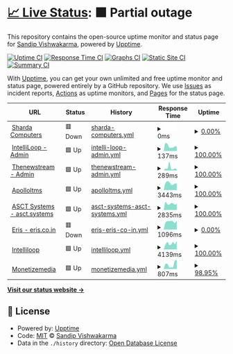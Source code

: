# [📈 Live Status](https://demo.shardacomputers.xyz): <!--live status--> **🟧 Partial outage**

This repository contains the open-source uptime monitor and status page for [Sandip Vishwakarma](https://demo.shardacomputers.xyz), powered by [Upptime](https://github.com/upptime/upptime).

[![Uptime CI](https://github.com/Sandip-XDS/imedia/workflows/Uptime%20CI/badge.svg)](https://github.com/Sandip-XDS/imedia/actions?query=workflow%3A%22Uptime+CI%22)
[![Response Time CI](https://github.com/Sandip-XDS/imedia/workflows/Response%20Time%20CI/badge.svg)](https://github.com/Sandip-XDS/imedia/actions?query=workflow%3A%22Response+Time+CI%22)
[![Graphs CI](https://github.com/Sandip-XDS/imedia/workflows/Graphs%20CI/badge.svg)](https://github.com/Sandip-XDS/imedia/actions?query=workflow%3A%22Graphs+CI%22)
[![Static Site CI](https://github.com/Sandip-XDS/imedia/workflows/Static%20Site%20CI/badge.svg)](https://github.com/Sandip-XDS/imedia/actions?query=workflow%3A%22Static+Site+CI%22)
[![Summary CI](https://github.com/Sandip-XDS/imedia/workflows/Summary%20CI/badge.svg)](https://github.com/Sandip-XDS/imedia/actions?query=workflow%3A%22Summary+CI%22)

With [Upptime](https://upptime.js.org), you can get your own unlimited and free uptime monitor and status page, powered entirely by a GitHub repository. We use [Issues](https://github.com/Sandip-XDS/imedia/issues) as incident reports, [Actions](https://github.com/Sandip-XDS/imedia/actions) as uptime monitors, and [Pages](https://demo.shardacomputers.xyz) for the status page.

<!--start: status pages-->
<!-- This summary is generated by Upptime (https://github.com/upptime/upptime) -->
<!-- Do not edit this manually, your changes will be overwritten -->
<!-- prettier-ignore -->
| URL | Status | History | Response Time | Uptime |
| --- | ------ | ------- | ------------- | ------ |
| <img alt="" src="https://icons.duckduckgo.com/ip3/www.shardacomputers.xyz.ico" height="13"> [Sharda Computers](https://www.shardacomputers.xyz) | 🟥 Down | [sharda-computers.yml](https://github.com/Sandip-XDS/upptime/commits/HEAD/history/sharda-computers.yml) | <details><summary><img alt="Response time graph" src="./graphs/sharda-computers/response-time-week.png" height="20"> 0ms</summary><br><a href="https://demo.shardacomputers.xyz/history/sharda-computers"><img alt="Response time 3705" src="https://img.shields.io/endpoint?url=https%3A%2F%2Fraw.githubusercontent.com%2FSandip-XDS%2Fupptime%2FHEAD%2Fapi%2Fsharda-computers%2Fresponse-time.json"></a><br><a href="https://demo.shardacomputers.xyz/history/sharda-computers"><img alt="24-hour response time 0" src="https://img.shields.io/endpoint?url=https%3A%2F%2Fraw.githubusercontent.com%2FSandip-XDS%2Fupptime%2FHEAD%2Fapi%2Fsharda-computers%2Fresponse-time-day.json"></a><br><a href="https://demo.shardacomputers.xyz/history/sharda-computers"><img alt="7-day response time 0" src="https://img.shields.io/endpoint?url=https%3A%2F%2Fraw.githubusercontent.com%2FSandip-XDS%2Fupptime%2FHEAD%2Fapi%2Fsharda-computers%2Fresponse-time-week.json"></a><br><a href="https://demo.shardacomputers.xyz/history/sharda-computers"><img alt="30-day response time 0" src="https://img.shields.io/endpoint?url=https%3A%2F%2Fraw.githubusercontent.com%2FSandip-XDS%2Fupptime%2FHEAD%2Fapi%2Fsharda-computers%2Fresponse-time-month.json"></a><br><a href="https://demo.shardacomputers.xyz/history/sharda-computers"><img alt="1-year response time 4827" src="https://img.shields.io/endpoint?url=https%3A%2F%2Fraw.githubusercontent.com%2FSandip-XDS%2Fupptime%2FHEAD%2Fapi%2Fsharda-computers%2Fresponse-time-year.json"></a></details> | <details><summary><a href="https://demo.shardacomputers.xyz/history/sharda-computers">0.00%</a></summary><a href="https://demo.shardacomputers.xyz/history/sharda-computers"><img alt="All-time uptime 40.52%" src="https://img.shields.io/endpoint?url=https%3A%2F%2Fraw.githubusercontent.com%2FSandip-XDS%2Fupptime%2FHEAD%2Fapi%2Fsharda-computers%2Fuptime.json"></a><br><a href="https://demo.shardacomputers.xyz/history/sharda-computers"><img alt="24-hour uptime 0.00%" src="https://img.shields.io/endpoint?url=https%3A%2F%2Fraw.githubusercontent.com%2FSandip-XDS%2Fupptime%2FHEAD%2Fapi%2Fsharda-computers%2Fuptime-day.json"></a><br><a href="https://demo.shardacomputers.xyz/history/sharda-computers"><img alt="7-day uptime 0.00%" src="https://img.shields.io/endpoint?url=https%3A%2F%2Fraw.githubusercontent.com%2FSandip-XDS%2Fupptime%2FHEAD%2Fapi%2Fsharda-computers%2Fuptime-week.json"></a><br><a href="https://demo.shardacomputers.xyz/history/sharda-computers"><img alt="30-day uptime 0.00%" src="https://img.shields.io/endpoint?url=https%3A%2F%2Fraw.githubusercontent.com%2FSandip-XDS%2Fupptime%2FHEAD%2Fapi%2Fsharda-computers%2Fuptime-month.json"></a><br><a href="https://demo.shardacomputers.xyz/history/sharda-computers"><img alt="1-year uptime 35.85%" src="https://img.shields.io/endpoint?url=https%3A%2F%2Fraw.githubusercontent.com%2FSandip-XDS%2Fupptime%2FHEAD%2Fapi%2Fsharda-computers%2Fuptime-year.json"></a></details>
| <img alt="" src="https://icons.duckduckgo.com/ip3/admin.intelliloop.app.ico" height="13"> [IntelliLoop - Admin](https://admin.intelliloop.app) | 🟩 Up | [intelli-loop-admin.yml](https://github.com/Sandip-XDS/upptime/commits/HEAD/history/intelli-loop-admin.yml) | <details><summary><img alt="Response time graph" src="./graphs/intelli-loop-admin/response-time-week.png" height="20"> 137ms</summary><br><a href="https://demo.shardacomputers.xyz/history/intelli-loop-admin"><img alt="Response time 212" src="https://img.shields.io/endpoint?url=https%3A%2F%2Fraw.githubusercontent.com%2FSandip-XDS%2Fupptime%2FHEAD%2Fapi%2Fintelli-loop-admin%2Fresponse-time.json"></a><br><a href="https://demo.shardacomputers.xyz/history/intelli-loop-admin"><img alt="24-hour response time 127" src="https://img.shields.io/endpoint?url=https%3A%2F%2Fraw.githubusercontent.com%2FSandip-XDS%2Fupptime%2FHEAD%2Fapi%2Fintelli-loop-admin%2Fresponse-time-day.json"></a><br><a href="https://demo.shardacomputers.xyz/history/intelli-loop-admin"><img alt="7-day response time 137" src="https://img.shields.io/endpoint?url=https%3A%2F%2Fraw.githubusercontent.com%2FSandip-XDS%2Fupptime%2FHEAD%2Fapi%2Fintelli-loop-admin%2Fresponse-time-week.json"></a><br><a href="https://demo.shardacomputers.xyz/history/intelli-loop-admin"><img alt="30-day response time 151" src="https://img.shields.io/endpoint?url=https%3A%2F%2Fraw.githubusercontent.com%2FSandip-XDS%2Fupptime%2FHEAD%2Fapi%2Fintelli-loop-admin%2Fresponse-time-month.json"></a><br><a href="https://demo.shardacomputers.xyz/history/intelli-loop-admin"><img alt="1-year response time 200" src="https://img.shields.io/endpoint?url=https%3A%2F%2Fraw.githubusercontent.com%2FSandip-XDS%2Fupptime%2FHEAD%2Fapi%2Fintelli-loop-admin%2Fresponse-time-year.json"></a></details> | <details><summary><a href="https://demo.shardacomputers.xyz/history/intelli-loop-admin">100.00%</a></summary><a href="https://demo.shardacomputers.xyz/history/intelli-loop-admin"><img alt="All-time uptime 100.00%" src="https://img.shields.io/endpoint?url=https%3A%2F%2Fraw.githubusercontent.com%2FSandip-XDS%2Fupptime%2FHEAD%2Fapi%2Fintelli-loop-admin%2Fuptime.json"></a><br><a href="https://demo.shardacomputers.xyz/history/intelli-loop-admin"><img alt="24-hour uptime 100.00%" src="https://img.shields.io/endpoint?url=https%3A%2F%2Fraw.githubusercontent.com%2FSandip-XDS%2Fupptime%2FHEAD%2Fapi%2Fintelli-loop-admin%2Fuptime-day.json"></a><br><a href="https://demo.shardacomputers.xyz/history/intelli-loop-admin"><img alt="7-day uptime 100.00%" src="https://img.shields.io/endpoint?url=https%3A%2F%2Fraw.githubusercontent.com%2FSandip-XDS%2Fupptime%2FHEAD%2Fapi%2Fintelli-loop-admin%2Fuptime-week.json"></a><br><a href="https://demo.shardacomputers.xyz/history/intelli-loop-admin"><img alt="30-day uptime 100.00%" src="https://img.shields.io/endpoint?url=https%3A%2F%2Fraw.githubusercontent.com%2FSandip-XDS%2Fupptime%2FHEAD%2Fapi%2Fintelli-loop-admin%2Fuptime-month.json"></a><br><a href="https://demo.shardacomputers.xyz/history/intelli-loop-admin"><img alt="1-year uptime 99.99%" src="https://img.shields.io/endpoint?url=https%3A%2F%2Fraw.githubusercontent.com%2FSandip-XDS%2Fupptime%2FHEAD%2Fapi%2Fintelli-loop-admin%2Fuptime-year.json"></a></details>
| <img alt="" src="https://icons.duckduckgo.com/ip3/admin.thenewstream.com.ico" height="13"> [Thenewstream - Admin](http://admin.thenewstream.com) | 🟩 Up | [thenewstream-admin.yml](https://github.com/Sandip-XDS/upptime/commits/HEAD/history/thenewstream-admin.yml) | <details><summary><img alt="Response time graph" src="./graphs/thenewstream-admin/response-time-week.png" height="20"> 289ms</summary><br><a href="https://demo.shardacomputers.xyz/history/thenewstream-admin"><img alt="Response time 440" src="https://img.shields.io/endpoint?url=https%3A%2F%2Fraw.githubusercontent.com%2FSandip-XDS%2Fupptime%2FHEAD%2Fapi%2Fthenewstream-admin%2Fresponse-time.json"></a><br><a href="https://demo.shardacomputers.xyz/history/thenewstream-admin"><img alt="24-hour response time 127" src="https://img.shields.io/endpoint?url=https%3A%2F%2Fraw.githubusercontent.com%2FSandip-XDS%2Fupptime%2FHEAD%2Fapi%2Fthenewstream-admin%2Fresponse-time-day.json"></a><br><a href="https://demo.shardacomputers.xyz/history/thenewstream-admin"><img alt="7-day response time 289" src="https://img.shields.io/endpoint?url=https%3A%2F%2Fraw.githubusercontent.com%2FSandip-XDS%2Fupptime%2FHEAD%2Fapi%2Fthenewstream-admin%2Fresponse-time-week.json"></a><br><a href="https://demo.shardacomputers.xyz/history/thenewstream-admin"><img alt="30-day response time 233" src="https://img.shields.io/endpoint?url=https%3A%2F%2Fraw.githubusercontent.com%2FSandip-XDS%2Fupptime%2FHEAD%2Fapi%2Fthenewstream-admin%2Fresponse-time-month.json"></a><br><a href="https://demo.shardacomputers.xyz/history/thenewstream-admin"><img alt="1-year response time 338" src="https://img.shields.io/endpoint?url=https%3A%2F%2Fraw.githubusercontent.com%2FSandip-XDS%2Fupptime%2FHEAD%2Fapi%2Fthenewstream-admin%2Fresponse-time-year.json"></a></details> | <details><summary><a href="https://demo.shardacomputers.xyz/history/thenewstream-admin">100.00%</a></summary><a href="https://demo.shardacomputers.xyz/history/thenewstream-admin"><img alt="All-time uptime 94.15%" src="https://img.shields.io/endpoint?url=https%3A%2F%2Fraw.githubusercontent.com%2FSandip-XDS%2Fupptime%2FHEAD%2Fapi%2Fthenewstream-admin%2Fuptime.json"></a><br><a href="https://demo.shardacomputers.xyz/history/thenewstream-admin"><img alt="24-hour uptime 100.00%" src="https://img.shields.io/endpoint?url=https%3A%2F%2Fraw.githubusercontent.com%2FSandip-XDS%2Fupptime%2FHEAD%2Fapi%2Fthenewstream-admin%2Fuptime-day.json"></a><br><a href="https://demo.shardacomputers.xyz/history/thenewstream-admin"><img alt="7-day uptime 100.00%" src="https://img.shields.io/endpoint?url=https%3A%2F%2Fraw.githubusercontent.com%2FSandip-XDS%2Fupptime%2FHEAD%2Fapi%2Fthenewstream-admin%2Fuptime-week.json"></a><br><a href="https://demo.shardacomputers.xyz/history/thenewstream-admin"><img alt="30-day uptime 100.00%" src="https://img.shields.io/endpoint?url=https%3A%2F%2Fraw.githubusercontent.com%2FSandip-XDS%2Fupptime%2FHEAD%2Fapi%2Fthenewstream-admin%2Fuptime-month.json"></a><br><a href="https://demo.shardacomputers.xyz/history/thenewstream-admin"><img alt="1-year uptime 91.42%" src="https://img.shields.io/endpoint?url=https%3A%2F%2Fraw.githubusercontent.com%2FSandip-XDS%2Fupptime%2FHEAD%2Fapi%2Fthenewstream-admin%2Fuptime-year.json"></a></details>
| <img alt="" src="https://icons.duckduckgo.com/ip3/apolloltms.com.ico" height="13"> [Apolloltms](http://apolloltms.com) | 🟩 Up | [apolloltms.yml](https://github.com/Sandip-XDS/upptime/commits/HEAD/history/apolloltms.yml) | <details><summary><img alt="Response time graph" src="./graphs/apolloltms/response-time-week.png" height="20"> 3443ms</summary><br><a href="https://demo.shardacomputers.xyz/history/apolloltms"><img alt="Response time 2133" src="https://img.shields.io/endpoint?url=https%3A%2F%2Fraw.githubusercontent.com%2FSandip-XDS%2Fupptime%2FHEAD%2Fapi%2Fapolloltms%2Fresponse-time.json"></a><br><a href="https://demo.shardacomputers.xyz/history/apolloltms"><img alt="24-hour response time 3301" src="https://img.shields.io/endpoint?url=https%3A%2F%2Fraw.githubusercontent.com%2FSandip-XDS%2Fupptime%2FHEAD%2Fapi%2Fapolloltms%2Fresponse-time-day.json"></a><br><a href="https://demo.shardacomputers.xyz/history/apolloltms"><img alt="7-day response time 3443" src="https://img.shields.io/endpoint?url=https%3A%2F%2Fraw.githubusercontent.com%2FSandip-XDS%2Fupptime%2FHEAD%2Fapi%2Fapolloltms%2Fresponse-time-week.json"></a><br><a href="https://demo.shardacomputers.xyz/history/apolloltms"><img alt="30-day response time 4307" src="https://img.shields.io/endpoint?url=https%3A%2F%2Fraw.githubusercontent.com%2FSandip-XDS%2Fupptime%2FHEAD%2Fapi%2Fapolloltms%2Fresponse-time-month.json"></a><br><a href="https://demo.shardacomputers.xyz/history/apolloltms"><img alt="1-year response time 2133" src="https://img.shields.io/endpoint?url=https%3A%2F%2Fraw.githubusercontent.com%2FSandip-XDS%2Fupptime%2FHEAD%2Fapi%2Fapolloltms%2Fresponse-time-year.json"></a></details> | <details><summary><a href="https://demo.shardacomputers.xyz/history/apolloltms">100.00%</a></summary><a href="https://demo.shardacomputers.xyz/history/apolloltms"><img alt="All-time uptime 85.12%" src="https://img.shields.io/endpoint?url=https%3A%2F%2Fraw.githubusercontent.com%2FSandip-XDS%2Fupptime%2FHEAD%2Fapi%2Fapolloltms%2Fuptime.json"></a><br><a href="https://demo.shardacomputers.xyz/history/apolloltms"><img alt="24-hour uptime 100.00%" src="https://img.shields.io/endpoint?url=https%3A%2F%2Fraw.githubusercontent.com%2FSandip-XDS%2Fupptime%2FHEAD%2Fapi%2Fapolloltms%2Fuptime-day.json"></a><br><a href="https://demo.shardacomputers.xyz/history/apolloltms"><img alt="7-day uptime 100.00%" src="https://img.shields.io/endpoint?url=https%3A%2F%2Fraw.githubusercontent.com%2FSandip-XDS%2Fupptime%2FHEAD%2Fapi%2Fapolloltms%2Fuptime-week.json"></a><br><a href="https://demo.shardacomputers.xyz/history/apolloltms"><img alt="30-day uptime 100.00%" src="https://img.shields.io/endpoint?url=https%3A%2F%2Fraw.githubusercontent.com%2FSandip-XDS%2Fupptime%2FHEAD%2Fapi%2Fapolloltms%2Fuptime-month.json"></a><br><a href="https://demo.shardacomputers.xyz/history/apolloltms"><img alt="1-year uptime 77.93%" src="https://img.shields.io/endpoint?url=https%3A%2F%2Fraw.githubusercontent.com%2FSandip-XDS%2Fupptime%2FHEAD%2Fapi%2Fapolloltms%2Fuptime-year.json"></a></details>
| <img alt="" src="https://icons.duckduckgo.com/ip3/asct.systems.ico" height="13"> [ASCT Systems - asct.systems](http://asct.systems) | 🟩 Up | [asct-systems-asct-systems.yml](https://github.com/Sandip-XDS/upptime/commits/HEAD/history/asct-systems-asct-systems.yml) | <details><summary><img alt="Response time graph" src="./graphs/asct-systems-asct-systems/response-time-week.png" height="20"> 2835ms</summary><br><a href="https://demo.shardacomputers.xyz/history/asct-systems-asct-systems"><img alt="Response time 2107" src="https://img.shields.io/endpoint?url=https%3A%2F%2Fraw.githubusercontent.com%2FSandip-XDS%2Fupptime%2FHEAD%2Fapi%2Fasct-systems-asct-systems%2Fresponse-time.json"></a><br><a href="https://demo.shardacomputers.xyz/history/asct-systems-asct-systems"><img alt="24-hour response time 2824" src="https://img.shields.io/endpoint?url=https%3A%2F%2Fraw.githubusercontent.com%2FSandip-XDS%2Fupptime%2FHEAD%2Fapi%2Fasct-systems-asct-systems%2Fresponse-time-day.json"></a><br><a href="https://demo.shardacomputers.xyz/history/asct-systems-asct-systems"><img alt="7-day response time 2835" src="https://img.shields.io/endpoint?url=https%3A%2F%2Fraw.githubusercontent.com%2FSandip-XDS%2Fupptime%2FHEAD%2Fapi%2Fasct-systems-asct-systems%2Fresponse-time-week.json"></a><br><a href="https://demo.shardacomputers.xyz/history/asct-systems-asct-systems"><img alt="30-day response time 2866" src="https://img.shields.io/endpoint?url=https%3A%2F%2Fraw.githubusercontent.com%2FSandip-XDS%2Fupptime%2FHEAD%2Fapi%2Fasct-systems-asct-systems%2Fresponse-time-month.json"></a><br><a href="https://demo.shardacomputers.xyz/history/asct-systems-asct-systems"><img alt="1-year response time 2358" src="https://img.shields.io/endpoint?url=https%3A%2F%2Fraw.githubusercontent.com%2FSandip-XDS%2Fupptime%2FHEAD%2Fapi%2Fasct-systems-asct-systems%2Fresponse-time-year.json"></a></details> | <details><summary><a href="https://demo.shardacomputers.xyz/history/asct-systems-asct-systems">100.00%</a></summary><a href="https://demo.shardacomputers.xyz/history/asct-systems-asct-systems"><img alt="All-time uptime 98.05%" src="https://img.shields.io/endpoint?url=https%3A%2F%2Fraw.githubusercontent.com%2FSandip-XDS%2Fupptime%2FHEAD%2Fapi%2Fasct-systems-asct-systems%2Fuptime.json"></a><br><a href="https://demo.shardacomputers.xyz/history/asct-systems-asct-systems"><img alt="24-hour uptime 100.00%" src="https://img.shields.io/endpoint?url=https%3A%2F%2Fraw.githubusercontent.com%2FSandip-XDS%2Fupptime%2FHEAD%2Fapi%2Fasct-systems-asct-systems%2Fuptime-day.json"></a><br><a href="https://demo.shardacomputers.xyz/history/asct-systems-asct-systems"><img alt="7-day uptime 100.00%" src="https://img.shields.io/endpoint?url=https%3A%2F%2Fraw.githubusercontent.com%2FSandip-XDS%2Fupptime%2FHEAD%2Fapi%2Fasct-systems-asct-systems%2Fuptime-week.json"></a><br><a href="https://demo.shardacomputers.xyz/history/asct-systems-asct-systems"><img alt="30-day uptime 100.00%" src="https://img.shields.io/endpoint?url=https%3A%2F%2Fraw.githubusercontent.com%2FSandip-XDS%2Fupptime%2FHEAD%2Fapi%2Fasct-systems-asct-systems%2Fuptime-month.json"></a><br><a href="https://demo.shardacomputers.xyz/history/asct-systems-asct-systems"><img alt="1-year uptime 97.11%" src="https://img.shields.io/endpoint?url=https%3A%2F%2Fraw.githubusercontent.com%2FSandip-XDS%2Fupptime%2FHEAD%2Fapi%2Fasct-systems-asct-systems%2Fuptime-year.json"></a></details>
| <img alt="" src="https://icons.duckduckgo.com/ip3/eris.co.in.ico" height="13"> [Eris - eris.co.in](https://eris.co.in) | 🟥 Down | [eris-eris-co-in.yml](https://github.com/Sandip-XDS/upptime/commits/HEAD/history/eris-eris-co-in.yml) | <details><summary><img alt="Response time graph" src="./graphs/eris-eris-co-in/response-time-week.png" height="20"> 1096ms</summary><br><a href="https://demo.shardacomputers.xyz/history/eris-eris-co-in"><img alt="Response time 1676" src="https://img.shields.io/endpoint?url=https%3A%2F%2Fraw.githubusercontent.com%2FSandip-XDS%2Fupptime%2FHEAD%2Fapi%2Feris-eris-co-in%2Fresponse-time.json"></a><br><a href="https://demo.shardacomputers.xyz/history/eris-eris-co-in"><img alt="24-hour response time 1199" src="https://img.shields.io/endpoint?url=https%3A%2F%2Fraw.githubusercontent.com%2FSandip-XDS%2Fupptime%2FHEAD%2Fapi%2Feris-eris-co-in%2Fresponse-time-day.json"></a><br><a href="https://demo.shardacomputers.xyz/history/eris-eris-co-in"><img alt="7-day response time 1096" src="https://img.shields.io/endpoint?url=https%3A%2F%2Fraw.githubusercontent.com%2FSandip-XDS%2Fupptime%2FHEAD%2Fapi%2Feris-eris-co-in%2Fresponse-time-week.json"></a><br><a href="https://demo.shardacomputers.xyz/history/eris-eris-co-in"><img alt="30-day response time 1060" src="https://img.shields.io/endpoint?url=https%3A%2F%2Fraw.githubusercontent.com%2FSandip-XDS%2Fupptime%2FHEAD%2Fapi%2Feris-eris-co-in%2Fresponse-time-month.json"></a><br><a href="https://demo.shardacomputers.xyz/history/eris-eris-co-in"><img alt="1-year response time 1697" src="https://img.shields.io/endpoint?url=https%3A%2F%2Fraw.githubusercontent.com%2FSandip-XDS%2Fupptime%2FHEAD%2Fapi%2Feris-eris-co-in%2Fresponse-time-year.json"></a></details> | <details><summary><a href="https://demo.shardacomputers.xyz/history/eris-eris-co-in">0.00%</a></summary><a href="https://demo.shardacomputers.xyz/history/eris-eris-co-in"><img alt="All-time uptime 93.14%" src="https://img.shields.io/endpoint?url=https%3A%2F%2Fraw.githubusercontent.com%2FSandip-XDS%2Fupptime%2FHEAD%2Fapi%2Feris-eris-co-in%2Fuptime.json"></a><br><a href="https://demo.shardacomputers.xyz/history/eris-eris-co-in"><img alt="24-hour uptime 0.00%" src="https://img.shields.io/endpoint?url=https%3A%2F%2Fraw.githubusercontent.com%2FSandip-XDS%2Fupptime%2FHEAD%2Fapi%2Feris-eris-co-in%2Fuptime-day.json"></a><br><a href="https://demo.shardacomputers.xyz/history/eris-eris-co-in"><img alt="7-day uptime 0.00%" src="https://img.shields.io/endpoint?url=https%3A%2F%2Fraw.githubusercontent.com%2FSandip-XDS%2Fupptime%2FHEAD%2Fapi%2Feris-eris-co-in%2Fuptime-week.json"></a><br><a href="https://demo.shardacomputers.xyz/history/eris-eris-co-in"><img alt="30-day uptime 0.00%" src="https://img.shields.io/endpoint?url=https%3A%2F%2Fraw.githubusercontent.com%2FSandip-XDS%2Fupptime%2FHEAD%2Fapi%2Feris-eris-co-in%2Fuptime-month.json"></a><br><a href="https://demo.shardacomputers.xyz/history/eris-eris-co-in"><img alt="1-year uptime 89.83%" src="https://img.shields.io/endpoint?url=https%3A%2F%2Fraw.githubusercontent.com%2FSandip-XDS%2Fupptime%2FHEAD%2Fapi%2Feris-eris-co-in%2Fuptime-year.json"></a></details>
| <img alt="" src="https://icons.duckduckgo.com/ip3/www.intelliloop.app.ico" height="13"> [Intelliloop](https://www.intelliloop.app) | 🟩 Up | [intelliloop.yml](https://github.com/Sandip-XDS/upptime/commits/HEAD/history/intelliloop.yml) | <details><summary><img alt="Response time graph" src="./graphs/intelliloop/response-time-week.png" height="20"> 4139ms</summary><br><a href="https://demo.shardacomputers.xyz/history/intelliloop"><img alt="Response time 2344" src="https://img.shields.io/endpoint?url=https%3A%2F%2Fraw.githubusercontent.com%2FSandip-XDS%2Fupptime%2FHEAD%2Fapi%2Fintelliloop%2Fresponse-time.json"></a><br><a href="https://demo.shardacomputers.xyz/history/intelliloop"><img alt="24-hour response time 5796" src="https://img.shields.io/endpoint?url=https%3A%2F%2Fraw.githubusercontent.com%2FSandip-XDS%2Fupptime%2FHEAD%2Fapi%2Fintelliloop%2Fresponse-time-day.json"></a><br><a href="https://demo.shardacomputers.xyz/history/intelliloop"><img alt="7-day response time 4139" src="https://img.shields.io/endpoint?url=https%3A%2F%2Fraw.githubusercontent.com%2FSandip-XDS%2Fupptime%2FHEAD%2Fapi%2Fintelliloop%2Fresponse-time-week.json"></a><br><a href="https://demo.shardacomputers.xyz/history/intelliloop"><img alt="30-day response time 4971" src="https://img.shields.io/endpoint?url=https%3A%2F%2Fraw.githubusercontent.com%2FSandip-XDS%2Fupptime%2FHEAD%2Fapi%2Fintelliloop%2Fresponse-time-month.json"></a><br><a href="https://demo.shardacomputers.xyz/history/intelliloop"><img alt="1-year response time 2718" src="https://img.shields.io/endpoint?url=https%3A%2F%2Fraw.githubusercontent.com%2FSandip-XDS%2Fupptime%2FHEAD%2Fapi%2Fintelliloop%2Fresponse-time-year.json"></a></details> | <details><summary><a href="https://demo.shardacomputers.xyz/history/intelliloop">100.00%</a></summary><a href="https://demo.shardacomputers.xyz/history/intelliloop"><img alt="All-time uptime 96.85%" src="https://img.shields.io/endpoint?url=https%3A%2F%2Fraw.githubusercontent.com%2FSandip-XDS%2Fupptime%2FHEAD%2Fapi%2Fintelliloop%2Fuptime.json"></a><br><a href="https://demo.shardacomputers.xyz/history/intelliloop"><img alt="24-hour uptime 100.00%" src="https://img.shields.io/endpoint?url=https%3A%2F%2Fraw.githubusercontent.com%2FSandip-XDS%2Fupptime%2FHEAD%2Fapi%2Fintelliloop%2Fuptime-day.json"></a><br><a href="https://demo.shardacomputers.xyz/history/intelliloop"><img alt="7-day uptime 100.00%" src="https://img.shields.io/endpoint?url=https%3A%2F%2Fraw.githubusercontent.com%2FSandip-XDS%2Fupptime%2FHEAD%2Fapi%2Fintelliloop%2Fuptime-week.json"></a><br><a href="https://demo.shardacomputers.xyz/history/intelliloop"><img alt="30-day uptime 100.00%" src="https://img.shields.io/endpoint?url=https%3A%2F%2Fraw.githubusercontent.com%2FSandip-XDS%2Fupptime%2FHEAD%2Fapi%2Fintelliloop%2Fuptime-month.json"></a><br><a href="https://demo.shardacomputers.xyz/history/intelliloop"><img alt="1-year uptime 95.38%" src="https://img.shields.io/endpoint?url=https%3A%2F%2Fraw.githubusercontent.com%2FSandip-XDS%2Fupptime%2FHEAD%2Fapi%2Fintelliloop%2Fuptime-year.json"></a></details>
| <img alt="" src="https://icons.duckduckgo.com/ip3/monetizemedia.com.ico" height="13"> [Monetizemedia](http://monetizemedia.com) | 🟩 Up | [monetizemedia.yml](https://github.com/Sandip-XDS/upptime/commits/HEAD/history/monetizemedia.yml) | <details><summary><img alt="Response time graph" src="./graphs/monetizemedia/response-time-week.png" height="20"> 807ms</summary><br><a href="https://demo.shardacomputers.xyz/history/monetizemedia"><img alt="Response time 2393" src="https://img.shields.io/endpoint?url=https%3A%2F%2Fraw.githubusercontent.com%2FSandip-XDS%2Fupptime%2FHEAD%2Fapi%2Fmonetizemedia%2Fresponse-time.json"></a><br><a href="https://demo.shardacomputers.xyz/history/monetizemedia"><img alt="24-hour response time 942" src="https://img.shields.io/endpoint?url=https%3A%2F%2Fraw.githubusercontent.com%2FSandip-XDS%2Fupptime%2FHEAD%2Fapi%2Fmonetizemedia%2Fresponse-time-day.json"></a><br><a href="https://demo.shardacomputers.xyz/history/monetizemedia"><img alt="7-day response time 807" src="https://img.shields.io/endpoint?url=https%3A%2F%2Fraw.githubusercontent.com%2FSandip-XDS%2Fupptime%2FHEAD%2Fapi%2Fmonetizemedia%2Fresponse-time-week.json"></a><br><a href="https://demo.shardacomputers.xyz/history/monetizemedia"><img alt="30-day response time 1217" src="https://img.shields.io/endpoint?url=https%3A%2F%2Fraw.githubusercontent.com%2FSandip-XDS%2Fupptime%2FHEAD%2Fapi%2Fmonetizemedia%2Fresponse-time-month.json"></a><br><a href="https://demo.shardacomputers.xyz/history/monetizemedia"><img alt="1-year response time 2408" src="https://img.shields.io/endpoint?url=https%3A%2F%2Fraw.githubusercontent.com%2FSandip-XDS%2Fupptime%2FHEAD%2Fapi%2Fmonetizemedia%2Fresponse-time-year.json"></a></details> | <details><summary><a href="https://demo.shardacomputers.xyz/history/monetizemedia">98.95%</a></summary><a href="https://demo.shardacomputers.xyz/history/monetizemedia"><img alt="All-time uptime 97.31%" src="https://img.shields.io/endpoint?url=https%3A%2F%2Fraw.githubusercontent.com%2FSandip-XDS%2Fupptime%2FHEAD%2Fapi%2Fmonetizemedia%2Fuptime.json"></a><br><a href="https://demo.shardacomputers.xyz/history/monetizemedia"><img alt="24-hour uptime 92.63%" src="https://img.shields.io/endpoint?url=https%3A%2F%2Fraw.githubusercontent.com%2FSandip-XDS%2Fupptime%2FHEAD%2Fapi%2Fmonetizemedia%2Fuptime-day.json"></a><br><a href="https://demo.shardacomputers.xyz/history/monetizemedia"><img alt="7-day uptime 98.95%" src="https://img.shields.io/endpoint?url=https%3A%2F%2Fraw.githubusercontent.com%2FSandip-XDS%2Fupptime%2FHEAD%2Fapi%2Fmonetizemedia%2Fuptime-week.json"></a><br><a href="https://demo.shardacomputers.xyz/history/monetizemedia"><img alt="30-day uptime 96.87%" src="https://img.shields.io/endpoint?url=https%3A%2F%2Fraw.githubusercontent.com%2FSandip-XDS%2Fupptime%2FHEAD%2Fapi%2Fmonetizemedia%2Fuptime-month.json"></a><br><a href="https://demo.shardacomputers.xyz/history/monetizemedia"><img alt="1-year uptime 96.00%" src="https://img.shields.io/endpoint?url=https%3A%2F%2Fraw.githubusercontent.com%2FSandip-XDS%2Fupptime%2FHEAD%2Fapi%2Fmonetizemedia%2Fuptime-year.json"></a></details>

<!--end: status pages-->

[**Visit our status website →**](https://demo.shardacomputers.xyz)

## 📄 License

- Powered by: [Upptime](https://github.com/upptime/upptime)
- Code: [MIT](./LICENSE) © [Sandip Vishwakarma](https://demo.shardacomputers.xyz)
- Data in the `./history` directory: [Open Database License](https://opendatacommons.org/licenses/odbl/1-0/)
